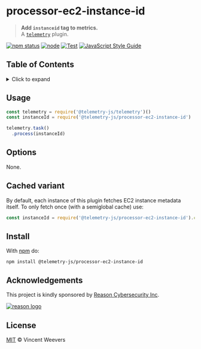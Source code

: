 # processor-ec2-instance-id

> **Add `instanceid` tag to metrics.**  
> A [`telemetry`](https://github.com/telemetry-js/telemetry) plugin.

[![npm status](http://img.shields.io/npm/v/telemetry-js/processor-ec2-instance-id.svg)](https://www.npmjs.org/package/@telemetry-js/processor-ec2-instance-id)
[![node](https://img.shields.io/node/v/@telemetry-js/processor-ec2-instance-id.svg)](https://www.npmjs.org/package/@telemetry-js/processor-ec2-instance-id)
[![Test](https://github.com/telemetry-js/processor-ec2-instance-id/workflows/Test/badge.svg?branch=main)](https://github.com/telemetry-js/processor-ec2-instance-id/actions)
[![JavaScript Style Guide](https://img.shields.io/badge/code_style-standard-brightgreen.svg)](https://standardjs.com)

## Table of Contents

<details><summary>Click to expand</summary>

- [Usage](#usage)
- [Options](#options)
- [Cached variant](#cached-variant)
- [Install](#install)
- [Acknowledgements](#acknowledgements)
- [License](#license)

</details>

## Usage

```js
const telemetry = require('@telemetry-js/telemetry')()
const instanceId = require('@telemetry-js/processor-ec2-instance-id')

telemetry.task()
  .process(instanceId)
```

## Options

None.

## Cached variant

By default, each instance of this plugin fetches EC2 instance metadata itself. To only fetch once (with a semiglobal cache) use:

```js
const instanceId = require('@telemetry-js/processor-ec2-instance-id').cached
```

## Install

With [npm](https://npmjs.org) do:

```
npm install @telemetry-js/processor-ec2-instance-id
```

## Acknowledgements

This project is kindly sponsored by [Reason Cybersecurity Inc](https://reasonsecurity.com).

[![reason logo](https://cdn.reasonsecurity.com/github-assets/reason_signature_logo.png)](https://reasonsecurity.com)

## License

[MIT](LICENSE) © Vincent Weevers
